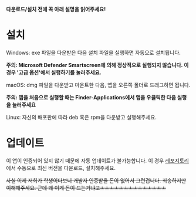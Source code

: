 **다운로드/설치 전에 꼭 아래 설명을 읽어주세요!**

# 설치

Windows: exe 파일을 다운받은 다음 설치 파일을 실행하면 자동으로 설치됩니다.

**주의: Microsoft Defender Smartscreen에 의해 정상적으로 실행되지 않습니다. 이 경우 '고급 옵션'에서 실행하기를 눌러주세요.**


macOS: dmg 파일을 다운받고 마운트한 다음, 앱을 오른쪽 폴더로 드래그하면 됩니다.

**주의: 앱을 처음으로 실행할 때는 Finder-Applications에서 앱을 우클릭한 다음 실행을 눌러주세요**


Linux: 자신의 배포판에 따라 deb 혹은 rpm을 다운받고 실행해주세요.

# 업데이트

이 앱이 인증되어 있지 않기 때문에 자동 업데이트가 불가능합니다. 이 경우 [레포지토리](https://github.com/int-Team/dns-resolver/releases)에서 수동으로 최신 버전을 다운로드, 설치해주세요.

~~사실 이제 저희가 학생이다보니 개발자 인증받을 돈이 없어서 그런겁니다. 죄송하지만 이해해주세요. 근데 왜 이게 돈이 드는거냐고ㅗㅗㅗㅗㅗㅗㅗㅗㅗㅗㅗㅗㅗㅗ~~